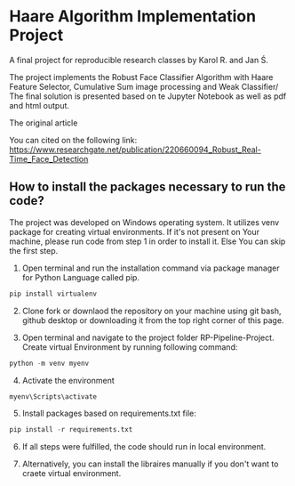 # Haare Algorithm Implementation Project
A final project for reproducible research classes by Karol R. and Jan Ś.

The project implements the Robust Face Classifier Algorithm with Haare Feature Selector, Cumulative Sum image processing and Weak Classifier/ The final solution is presented based on te Jupyter Notebook as well as pdf and html output.

The original article 

You can cited on the following link:
https://www.researchgate.net/publication/220660094_Robust_Real-Time_Face_Detection

<h2>How to install the packages necessary to run the code?</h2>
The project was developed on Windows operating system. It utilizes venv package for creating virtual environments. If it's not present on Your machine, please run code from step 1 in order to install it. Else You can skip the first step.

1. Open terminal and run the installation command via package manager for Python Language called pip.

```python
pip install virtualenv
```

2. Clone fork or downlaod the repository on your machine using git bash, github desktop or downloading it from the top right corner of this page.

3. Open terminal and navigate to the project folder RP-Pipeline-Project.
   Create virtual Environment by running following command:

```python
python -m venv myenv 
```

4. Activate the environment

```python
myenv\Scripts\activate
```

5. Install packages based on requirements.txt file:

```python
pip install -r requirements.txt
```

6. If all steps were fulfilled, the code should run in local environment.

7. Alternatively, you can install the libraires manually if you don't want to craete virtual environment.
